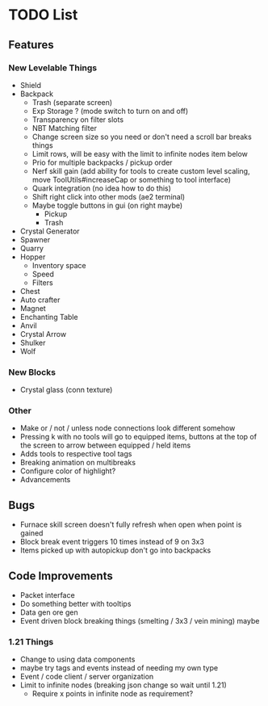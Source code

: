 # TODO List
## Features
### New Levelable Things
- Shield
- Backpack
  - Trash (separate screen)
  - Exp Storage ? (mode switch to turn on and off)
  - Transparency on filter slots
  - NBT Matching filter
  - Change screen size so you need or don't need a scroll bar breaks things
  - Limit rows, will be easy with the limit to infinite nodes item below
  - Prio for multiple backpacks / pickup order
  - Nerf skill gain (add ability for tools to create custom level scaling, move ToolUtils#increaseCap or something to tool interface)
  - Quark integration (no idea how to do this)
  - Shift right click into other mods (ae2 terminal)
  - Maybe toggle buttons in gui (on right maybe)
    - Pickup
    - Trash
- Crystal Generator
- Spawner
- Quarry
- Hopper
  - Inventory space
  - Speed
  - Filters
- Chest
- Auto crafter
- Magnet
- Enchanting Table
- Anvil
- Crystal Arrow
- Shulker
- Wolf

### New Blocks
- Crystal glass (conn texture)

### Other
- Make or / not / unless node connections look different somehow
- Pressing k with no tools will go to equipped items, buttons at the top of the screen to arrow between equipped / held items
- Adds tools to respective tool tags
- Breaking animation on multibreaks
- Configure color of highlight?
- Advancements

## Bugs
- Furnace skill screen doesn't fully refresh when open when point is gained
- Block break event triggers 10 times instead of 9 on 3x3
- Items picked up with autopickup don't go into backpacks

## Code Improvements
- Packet interface
- Do something better with tooltips
- Data gen ore gen
- Event driven block breaking things (smelting / 3x3 / vein mining) maybe

### 1.21 Things
- Change to using data components
- maybe try tags and events instead of needing my own type
- Event / code client / server organization
- Limit to infinite nodes (breaking json change so wait until 1.21)
  - Require x points in infinite node as requirement?
